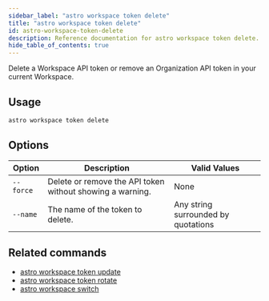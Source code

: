 ```yaml
---
sidebar_label: "astro workspace token delete"
title: "astro workspace token delete"
id: astro-workspace-token-delete
description: Reference documentation for astro workspace token delete.
hide_table_of_contents: true
---
```


Delete a Workspace API token or remove an Organization API token in your current Workspace.

## Usage

```sh
astro workspace token delete
```

## Options

| Option            | Description                                                                                                                             | Valid Values  |
| ----------------- | --------------------------------------------------------------------------------------------------------------------------------------- | ------------- |
| `--force`   | Delete or remove the API token without showing a warning.                                                                                                     | None   |
| `--name` |The name of the token to delete. | Any string surrounded by quotations |

## Related commands

- [astro workspace token update](cli/astro-workspace-token-update)
- [astro workspace token rotate](cli/astro-workspace-token-rotate)
- [astro workspace switch](cli/astro-workspace-switch)